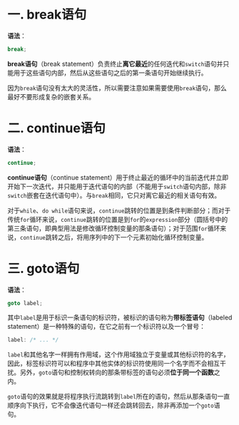 # 一. break语句

**语法**：

```c++
break;
```

**break语句**（break statement）负责终止**离它最近**的任何迭代和`switch`语句并只能用于这些语句内部，然后从这些语句之后的第一条语句开始继续执行。

因为`break`语句没有太大的灵活性，所以需要注意如果需要使用`break`语句，那么最好不要形成复杂的嵌套关系。



# 二. continue语句

**语法**：

```c++
continue;
```

**continue语句**（continue statement）用于终止最近的循环中的当前迭代并立即开始下一次迭代，并只能用于迭代语句的内部（不能用于`switch`语句内部，除非`switch`嵌套在迭代语句中）。与`break`相同，它只对离它最近的相关语句有效。

对于`while`、`do while`语句来说，`continue`跳转的位置是到条件判断部分；而对于传统`for`循环来说，`continue`跳转的位置是到`for`的`expression`部分（圆括号中的第三条语句，即典型用法是修改循环控制变量的那条语句）；对于范围`for`循环来说，`continue`跳转之后，将用序列中的下一个元素初始化循环控制变量。



# 三. goto语句

**语法**：

```c++
goto label;
```

其中`label`是用于标识一条语句的标识符，被标识的语句称为**带标签语句**（labeled statement）是一种特殊的语句，在它之前有一个标识符以及一个冒号：

```c++
label: /* ... */
```

`label`和其他名字一样拥有作用域，这个作用域独立于变量或其他标识符的名字，因此，标签标识符可以和程序中其他实体的标识符使用同一个名字而不会相互干扰。另外，`goto`语句和控制权转向的那条带标签的语句必须**位于同一个函数**之内。

`goto`语句的效果就是将程序执行流跳转到`label`所在的语句，然后从那条语句一直顺序向下执行，它不会像迭代语句一样还会跳转回去，除非再添加一个`goto`语句。